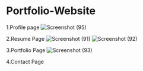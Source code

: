 # Portfolio-Website
1.Profile page
![Screenshot (95)](https://user-images.githubusercontent.com/65251729/132092922-60e9d799-0047-415a-a9f4-a65bbc140773.png)

2.Resume Page
![Screenshot (91)](https://user-images.githubusercontent.com/65251729/132093081-33625fc0-f1df-424e-bac8-6fc193d91235.png)
![Screenshot (92)](https://user-images.githubusercontent.com/65251729/132093082-1dc6814f-15c0-42cb-a020-ea2e7df35e1d.png)

3.Portfolio Page
![Screenshot (93)](https://user-images.githubusercontent.com/65251729/132093146-82607b54-009b-47b7-abef-e7ac6d39f2f0.png)

4.Contact Page
